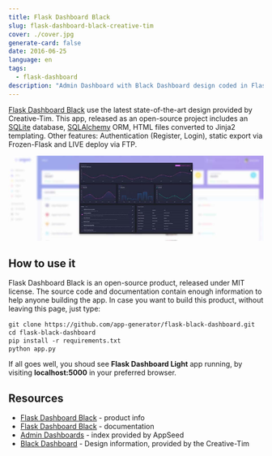 ```yaml
---
title: Flask Dashboard Black
slug: flask-dashboard-black-creative-tim
cover: ./cover.jpg
generate-card: false
date: 2016-06-25
language: en
tags:
  - flask-dashboard
description: "Admin Dashboard with Black Dashboard design coded in Flask. Flask Dashboard Black use the latest state-of-the-art design provided by Creative-Tim."
---
```


[Flask Dashboard Black](https://appseed.us/admin-dashboards/flask-dashboard-black) use the latest state-of-the-art design provided by Creative-Tim. This app, released as an open-source project includes an [SQLite](https://www.sqlite.org/index.html) database, [SQLAlchemy](https://flask-sqlalchemy.palletsprojects.com/en/2.x/) ORM, HTML files converted to Jinja2 templating. Other features: Authentication (Register, Login), static export via Frozen-Flask and LIVE deploy via FTP.

![Flask Dashboard Black](https://raw.githubusercontent.com/app-generator/static/master/flask-black-dashboard/black-dashboard-coded-in-flask-cover.jpg)

## How to use it

Flask Dashboard Black is an open-source product, released under MIT license. The source code and documentation contain enough information to help anyone building the app. In case you want to build this product, without leaving this page, just type: 

```
git clone https://github.com/app-generator/flask-black-dashboard.git 
cd flask-black-dashboard 
pip install -r requirements.txt 
python app.py
```

If all goes well, you shoud see **Flask Dashboard Light** app running, by visiting **localhost:5000** in your preferred browser. 

## Resources

 - [Flask Dashboard Black](https://appseed.us/admin-dashboards/flask-dashboard-black) - product info
 - [Flask Dashboard Black](https://docs.appseed.us/admin-dashboards/flask-dashboard-black/) - documentation
 - [Admin Dashboards](https://appseed.us/admin-dashboards) - index provided by AppSeed
 - [Black Dashboard](https://www.creative-tim.com/product/black-dashboard) - Design information, provided by the Creative-Tim   
